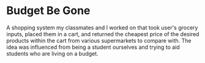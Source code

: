 # Budget Be Gone
A shopping system my classmates and I worked on that took user's grocery inputs, placed them in a cart, and returned the cheapest price of the desired products within the cart from various supermarkets to compare with. The idea was influenced from being a student ourselves and trying to aid students who are living on a budget.
